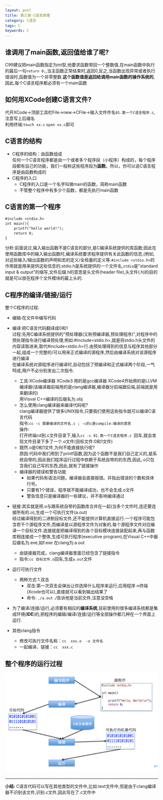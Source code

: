 ```yaml
---
layout: post
title: 第三章-C语言原理
category: C语言
tags: C
keywords: C 
---
```


## 谁调用了main函数,返回值给谁了呢?
C99建议把main函数指定为int型,他要求函数带回一个整数值,在main函数中执行的最后一句`return 0;`,当主函数正常结束时,返回0,反之,当函数出现异常或者执行错误时,函数值为一个非零整数.**这个函数值是返回给调用main函数的操作系统的**,因此,每个C语言程序都必须有一个main函数
## 如何用XCode创建C语言文件?
代开XCode->顶部工具栏File->new->CFile->输入文件件名`01.第一个C语言程序.c`,注意写上后缀名<br>
利用终端:`touch xx.c` `open xx.c`即可
## C语言的结构
* C程序的结构：由函数组成<br>
任何一个C语言程序都是由一个或者多个程序段（小程序）构成的，每个程序段都有自己的功能，我们一般称这些程序段为**函数**。所以，你可以说C语言程序是由函数构成的
* C程序的入口
	* C程序的入口是一个名字叫做main的函数，简称main函数
	* 不管整个程序中有多少个函数，都是先执行main函数
	
## C语言的第一个程序

```
#include <stdio.h>
int main(){
    printf("hello world!");
    return 0;
}
```
分析:前面说过,输入输出函数不是C语言的部分,是C编译系统提供的库函数;因此在使用函数库中的输入输出函数时,编译系统要求程序提供有关此函数的信息,(例如,对这些输入/输出函数的声明和宏的定义/全局量的定义等.`#include <stdio.h>`的作用就是用来提供这些信息的;stdio.h是系统提供的一个文件名,`stdio`是"standard input & output"的缩写,文件后缀.h的意思是头文件(header file),头文件(.h)的目的就是可以放在程序个文件模块的最上头的.
## C程序的编译/链接/运行
整个C程序的过程:

* 编辑:在文件中编写代码
* 编译:把C语言代码翻译成0和1<br>
  过程:先用C编译系统提供的"预处理器(又称预编译器,预处理程序)",对程序中的预处理指令进行编译预处理,例如:#include<stdio.h>,就是将stdio.h头文件的内容读取进来,取代#include<stdio.h>行.由预处理得到的信息与程序其他部分一起,组成一个完整的/可以用来正式编译的源程序,然后由编译系统对该源程序进行编译<br>
  在编译系统对源程序进行编译时,自动包括了预编译和正式编译两个阶段,一气呵成,用户不必分别发出二次指令.
	* 工具:XCode编译器  XCode3 用的是gcc编译器  XCode4开始用的是LLVM编译器(该编译器前端用的是clang编译器,编译器分前端跟后端,前端就是用来翻译的)<br>
	  用Visval C++编译的后缀名为.obj
	* 怎么使用clang编译器来编译代码呢?<br>
	 clang编译器提供了很多UNIX指令,只要我们使用这些指令就可以编译C语言代码<br>
	 指令:`cc -c 需要编译的文件名.c ; -c的c是compile:编译的意思` <br>
	 操作:<br>
	 打开终端cd到.c文件目录下,输入`cc -c 01.第一个C语言程序.c `回车,就会发现文件目录下多了一个.o文件(目标文件:0和1文件)
	* 既然.o是0和1文件,为何不能直接执行呢?<br>
	原因:代码中我们用到了printf函数,因为这个函数不是我们自己定义的,是系统自带的,因此我们程序运行过程中依赖于系统自带的的东西,因此,.o只包含我们自己写的东西,因此,就有了链接操作
	* 编译器的错误和警告功能
		* 如果代码有语法问题，编译器会直接报错。并指出错误的个数和具体行号。
		* 只要有1个错误，程序就不能编译成功，也不会生成.o文件
		* 警告信息只是编译器的一些建议，并不影响编译通过
* 链接:其实就是把.o与跟系统自带的函数库合并在一起(当多个文件时,连还要连接所有的.o),生成一个可执行文件(a.out)<br>
    经过编译得到的二进制目标文件,还不能提供计算机直接运行.一个程序可能包含若干个源程序文件,而编译是以源程序文件为对象的,每个源程序文件对应编译一个目标文件.连接就是把编译得到的各个目标模块连接装配起来,再与函数库相连接成一个整体,生成可执行程序(executive program),在Visual C++中器后缀名为.exe,如f.exe 在clang为:a.out
	* 由链接器完成，clang编译器里面已经包含了链接指令 
	* 指令:`cc 目标文件.o`回车,生成`a.out`文件
	
* 运行可执行文件
	* 两种方式:1.双击
		* 双击:第一次双击会弹出让你选择什么程序来运行,应用程序->终端(Xcode也可以),直接就可以看到输出结果了
		* 命令: `./a.out` ./告诉他是当前文件,注意没空格<br>
* 为了编译/连接/运行,必须要有相应的**编译系统**,目前使用的很多编译系统都是集成环境(**IDE**)的,把程序的编辑/编译/连接/运行等全部操作都几种在一个界面上运行.
*  其他clang指令
	*  修改可执行文件名称：`cc  xxx.o  -o 文件名`
	* 一起编译、链接：`cc  xxx.c`
	
## 整个程序的运行过程

![总图](https://raw.githubusercontent.com/zhoghua123/imgsBed/master/流程图.png)

----
**小结:** C语言代码可以写在其他类型的文件中,比如.text文件中,但是由于clang编译器不识别该文件,识别.c文件,因此写在了.c文件中

